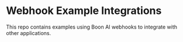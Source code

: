 # Webhook Example Integrations
This repo contains examples using Boon AI webhooks to integrate with other applications.
